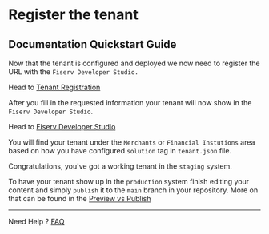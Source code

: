 # Register the tenant

## Documentation Quickstart Guide

Now that the tenant is configured and deployed we now need to register the URL with the `Fiserv Developer Studio.`

Head to [Tenant Registration]

After you fill in the requested information your tenant will now show in the `Fiserv Developer Studio`.

Head to [Fiserv Developer Studio]

You will find your tenant under the `Merchants` or `Financial Instutions` area based on how you have configured `solution` tag in `tenant.json` file.

Congratulations, you've got a working tenant in the `staging` system.

To have your tenant show up in the `production` system finish editing your content and simply `publish` it to the `main` branch in your repository.  More on that can be found in the [Preview vs Publish]

___

Need Help ?
[FAQ]

[//]: # (These are reference links used in markdown file)

[Tenant Registration]: <?path=docs/getting-started/setup-tenant/register-tenant.md>

[Fiserv Developer Studio]: <https://developer.fiserv.com>

[Preview vs Publish]: <?path=docs/getting-started/preview-and-publish-content/preview-and-publish.md>

[FAQ]: <?path=docs/faq/faq.md>
